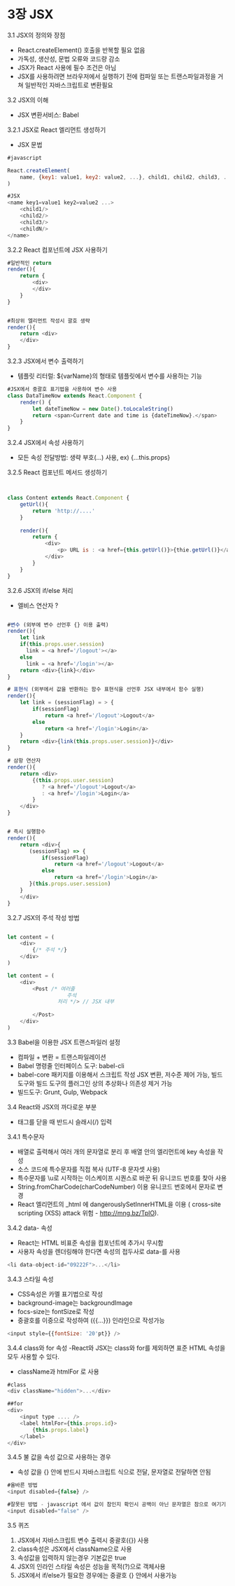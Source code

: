 # 3장 JSX

3.1 JSX의 정의와 장점
- React.createElement() 호출을 반복할 필요 없음
- 가독성, 생산성, 문법 오류와 코드량 감소
- JSX가 React 사용에 필수 조건은 아님
- JSX를 사용하려면 브라우저에서 실행하기 전에 컴파일 또는 트랜스파일과정을 거쳐 일반적인 자바스크립트로 변환필요

3.2 JSX의 이해
- JSX 변환서비스: Babel

3.2.1 JSX로 React 엘리먼트 생성하기
- JSX 문법
```js 
#javascript

React.createElement(
    name, {key1: value1, key2: value2, ...}, child1, child2, child3, ...,}
)

#JSX
<name key1=value1 key2=value2 ...>
    <child1/>
    <child2/>
    <child3/>
    <childN/>
</name> 
```
3.2.2 React 컴포넌트에 JSX 사용하기
``` js
#일반적인 return
render(){
    return {
        <div>
        </div>
    }
}


#최상위 엘리먼트 작성시 괄호 생략
render(){
    return <div>
    </div>
}

```
3.2.3 JSX에서 변수 출력하기
- 템플릿 리터럴: ${varName}의 형태로 템플릿에서 변수를 사용하는 기능
```js
#JSX에서 중괄호 표기법을 사용하여 변수 사용
class DataTimeNow extends React.Component {
    render() {
        let dateTimeNow = new Date().toLocaleString()
        return <span>Current date and time is {dateTimeNow}.</span>
    }
}
```

3.2.4 JSX에서 속성 사용하기
- 모든 속성 전달방법: 생략 부호(...) 사용, ex) {...this.props}

3.2.5 React 컴포넌트 메서드 생성하기
```js


class Content extends React.Component {
    getUrl(){
        return 'http://....'
    }
    
    render(){
        return {
            <div>
                <p> URL is : <a href={this.getUrl()}>{thie.getUrl()}</a></p>
            </div>
        }
    }
}

```

3.2.6 JSX의 if/else 처리
- 엘비스 연산자 ?
```js

#변수 (외부에 변수 선언후 {} 이용 출력)
render(){
    let link
    if(this.props.user.session)
      link = <a href='/logout'></a>
    else 
      link = <a href='/login'></a>
    return <div>{link}</div>
}

# 표현식 (외부에서 값을 반환하는 함수 표현식을 선언후 JSX 내부에서 함수 실행)
render(){
    let link = (sessionFlag) = > {
        if(sessionFlag)
            return <a href='/logout'>Logout</a>
        else 
            return <a href='/login'>Login</a>
    }
    return <div>{link(this.props.user.session)}</div>
}

# 삼항 연산자 
render(){
    return <div>
        {(this.props.user.session)
           ? <a href='/logout'>Logout</a>
           : <a href='/login'>Login</a>
        }
    </div>
}


# 즉시 실행함수 
render(){
    return <div>{
       (sessionFlag) => {
           if(sessionFlag)
               return <a href='/logout'>Logout</a>
           else 
               return <a href='/login'>Login</a>
       }(this.props.user.session)
    }
    </div>
}
```

3.2.7 JSX의 주석 작성 방법
```js

let content = (
    <div>
        {/* 주석 */}
    </div>
)

let content = (
    <div>
        <Post /* 여러줄 
                   주석
                처리 */> // JSX 내부 
        
        </Post>
    </div>
)

```

3.3 Babel을 이용한 JSX 트랜스파일러 설정
- 컴파일 + 변환 = 트랜스파일레이션
- Babel 명령줄 인터페이스 도구: babel-cli
- babel-core 패키지를 이용해서 스크립트 작성 JSX 변환, 저수준 제어 가능, 빌드 도구와 빌드 도구의 플러그인 상의 추상화나 의존성 제거 가능
- 빌드도구: Grunt, Gulp, Webpack

3.4 React와 JSX의 까다로운 부분
- 태그를 닫을 때 반드시 슬래시(/) 입력

3.4.1 특수문자 
- 배열로 출력해서 여러 개의 문자열로 분리 후 배열 안의 엘리먼트에 key 속성을 작성
- 소스 코드에 특수문자를 직접 복사 (UTF-8 문자셋 사용)
- 특수문자를 \u로 시작하는 이스케이프 시퀀스로 바꾼 뒤 유니코드 번호를 찾아 사용
- String.fromCharCode(charCodeNumber) 이용 유니코드 번호에서 문자로 변경
- React 엘리먼트의 _html 에 dangerouslySetInnerHTML을 이용 ( cross-site scripting (XSS) attack 위험 - http://mng.bz/TplO).

3.4.2 data- 속성
- React는 HTML 비표준 속성을 컴포넌트에 추가시 무시함
- 사용자 속성을 렌더링해야 한다면 속성의 접두사로 data-를 사용
```js
<li data-object-id="09222F">...</li>
```

3.4.3 스타일 속성
- CSS속성은 카멜 표기법으로 작성
- background-image는 backgroundImage
- focs-size는 fontSize로 작성
- 중괄호를 이중으로 작성하여 ({{...}}) 인라인으로 작성가능
```js
<input style={{fontSize: '20'pt}} />
```

3.4.4 class와 for 속성
-React와 JSX는 class와 for를 제외하면 표준 HTML 속성을 모두 사용할 수 있다.
- className과 htmlFor 로 사용
```js
#class
<div className="hidden">...</div>

##for     
<div>
    <input type .... />
    <label htmlFor={this.props.id}>
        {this.props.label}
    </label>
</div>

```

3.4.5 불 값을 속성 값으로 사용하는 경우
- 속성 값을 {} 안에 반드시 자바스크립트 식으로 전달, 문자열로 전달하면 안됨
```js
#올바른 방법
<input disabled={false} />

#잘못된 방법 - javascript 에서 값이 참인지 확인시 공백이 아닌 문자열은 참으로 여기기 때문
<input disabled="false" />

```

3.5 퀴즈
1. JSX에서 자바스크립트 변수 출력시 중괄호({}) 사용
2. class속성은 JSX에서 className으로 사용
3. 속성값을 입력하지 않는경우 기본값은 true
4. JSX의 인라인 스타일 속성은 성능을 목적(?)으로 객체사용
5. JSX에서 if/else가 필요한 경우에는 중괄호 {} 안에서 사용가능 






